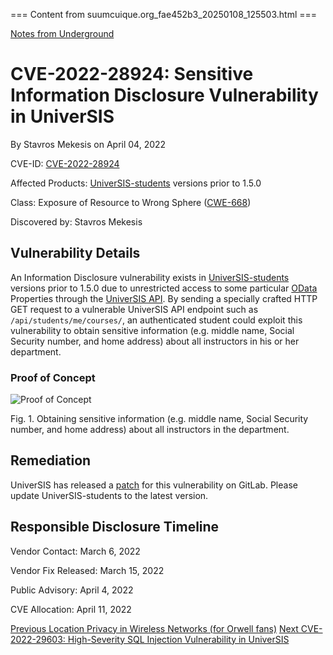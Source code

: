 === Content from suumcuique.org_fae452b3_20250108_125503.html ===

[Notes from Underground](/)

# CVE-2022-28924: Sensitive Information Disclosure Vulnerability in UniverSIS

By Stavros Mekesis on April 04, 2022

CVE-ID: [CVE-2022-28924](https://nvd.nist.gov/vuln/detail/CVE-2022-28924)

Affected Products: [UniverSIS-students](https://gitlab.com/universis/universis-students) versions prior to 1.5.0

Class: Exposure of Resource to Wrong Sphere ([CWE-668](http://cwe.mitre.org/data/definitions/668.html))

Discovered by: Stavros Mekesis

## Vulnerability Details

An Information Disclosure vulnerability exists in [UniverSIS-students](https://gitlab.com/universis/universis-students) versions prior to 1.5.0 due to unrestricted access to some particular [OData](https://en.wikipedia.org/wiki/Open_Data_Protocol) Properties through the [UniverSIS API](https://gitlab.com/universis/universis-api). By sending a specially crafted HTTP GET request to a vulnerable UniverSIS API endpoint such as `/api/students/me/courses/`, an authenticated student could exploit this vulnerability to obtain sensitive information (e.g. middle name, Social Security number, and home address) about all instructors in his or her department.

### Proof of Concept

![Proof of Concept](https://i.imgur.com/CgUPvSP.png)

Fig. 1. Obtaining sensitive information (e.g. middle name, Social Security number, and home address) about all instructors in the department.

## Remediation

UniverSIS has released a [patch](https://gitlab.com/universis/universis-students/-/merge_requests/460) for this vulnerability on GitLab. Please update UniverSIS-students to the latest version.

## Responsible Disclosure Timeline

Vendor Contact: March 6, 2022

Vendor Fix Released: March 15, 2022

Public Advisory: April 4, 2022

CVE Allocation: April 11, 2022

[Previous
Location Privacy in Wireless Networks (for Orwell fans)](/blog/posts/location-privacy-in-wireless-networks/ "Previous post (older)")
[Next
CVE-2022-29603: High-Severity SQL Injection Vulnerability in UniverSIS](/blog/posts/sql-injection-vulnerability-universis/ "Next post (newer)")


